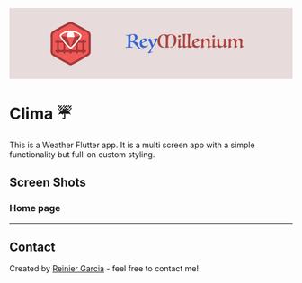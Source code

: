 ![Rey Millenium Banner](https://github.com/reymillenium/images/blob/master/reymillenium_banner_800x200.png)

# Clima ☔

This is a Weather Flutter app. It is a multi screen app with a simple functionality but full-on custom styling.

## Screen Shots

### Home page

***
## Contact
Created by [Reinier Garcia](https://reiniergarcia.dev/) - feel free to contact me!